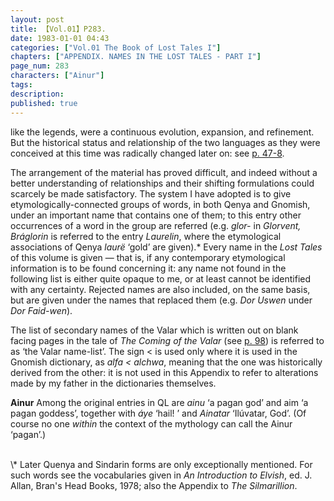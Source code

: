 ```yaml
---
layout: post
title: 【Vol.01】P283.
date: 1983-01-01 04:43
categories: ["Vol.01 The Book of Lost Tales I"]
chapters: ["APPENDIX. NAMES IN THE LOST TALES - PART I"]
page_num: 283
characters: ["Ainur"]
tags: 
description: 
published: true
---
```


<p style="text-indent: 0;">
like the legends, were a continuous evolution, expansion, and refinement. But the historical status and relationship of the two languages as they were conceived at this time was radically changed later on: see <a href="{{site.baseurl}}/vol01-p47">p. 47-8</a>.
</p>

The arrangement of the material has proved difficult, and indeed without a better understanding of relationships and their shifting formulations could scarcely be made satisfactory. The system I have adopted is to give etymologically-connected groups of words, in both Qenya and Gnomish, under an important name that contains one of them; to this entry other occurrences of a word in the group are referred (e.g. <I>glor-</I> in <I>Glorvent, Bráglorin</I> is referred to the entry <I>Laurelin</I>, where the etymological associations of Qenya <I>laurë</I> ‘gold’ are given).\* Every name in the <I>Lost Tales</I> of this volume is given — that is, if any contemporary etymological information is to be found concerning it: any name not found in the following list is either quite opaque to me, or at least cannot be identified with any certainty. Rejected names are also included, on the same basis, but are given under the names that replaced them (e.g. <I>Dor Uswen</I> under <I>Dor Faid-wen</I>).

The list of secondary names of the Valar which is written out on blank facing pages in the tale of <I>The Coming of the Valar</I> (see [p. 98]({{site.baseurl}}/vol01-p98)) is referred to as ‘the Valar name-list’. The sign < is used only where it is used in the Gnomish dictionary, as <I>alfa < alchwa</I>, meaning that the one was historically derived from the other: it is not used in this Appendix to refer to alterations made by my father in the dictionaries themselves.

<B>Ainur</B>   Among the original entries in QL are <I>ainu</I> ‘a pagan god’ and aim ‘a pagan goddess’, together with <I>áye</I> ‘hail! ’ and <I>Ainatar</I> ‘Ilúvatar, God’. (Of course no one <I>within</I> the context of the mythology can call the Ainur ‘pagan’.)

<BR>
\* Later Quenya and Sindarin forms are only exceptionally mentioned. For such words see the vocabularies given in <I>An Introduction to Elvish</I>, ed. J. Allan, Bran's Head Books, 1978; also the Appendix to <I>The Silmarillion</I>.


